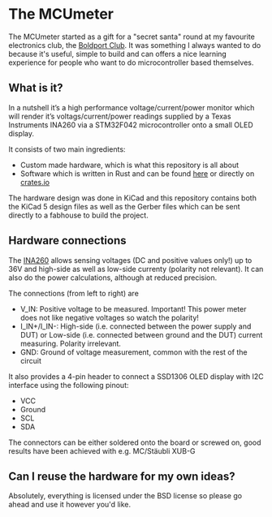 # The MCUmeter

The MCUmeter started as a gift for a "secret santa" round at my favourite electronics club, the [Boldport Club](https://www.boldport.com/). It was something I always wanted to do because it's useful, simple to build and can offers a nice learning experience for people who want to do microcontroller based themselves.

## What is it?

In a nutshell it’s a high performance voltage/current/power monitor which will render it’s voltags/current/power readings supplied by a Texas Instruments INA260 via a STM32F042 microcontroller onto a small OLED display.

It consists of two main ingredients:

* Custom made hardware, which is what this repository is all about
* Software which is written in Rust and can be found [here](https://github.com/therealprof/MCUmeter-software) or directly on [crates.io](https://crates.io/crates/mcumeter)

The hardware design was done in KiCad and this repository contains both the KiCad 5 design files as well as the Gerber files which can be sent directly to a fabhouse to build the project.

## Hardware connections

The [INA260](http://www.ti.com/lit/ds/symlink/ina260.pdf) allows sensing voltages (DC and positive values only!) up to 36V and high-side as well as low-side currenty (polarity not relevant). It can also do the power calculations, although at reduced precision.

The connections (from left to right) are
* V_IN:  Positive voltage to be measured. Important! This power meter does not like negative voltages so watch the polarity!
* I_IN+/I_IN-: High-side (i.e. connected between the power supply and DUT) or Low-side (i.e. connected between ground and the DUT) current measuring. Polarity irrelevant.
* GND: Ground of voltage measurement, common with the rest of the circuit

It also provides a 4-pin header to connect a SSD1306 OLED display with I2C interface using the following pinout:
* VCC
* Ground
* SCL
* SDA

The connectors can be either soldered onto the board or screwed on, good results have been achieved with e.g. MC/Stäubli XUB-G

## Can I reuse the hardware for my own ideas?

Absolutely, everything is licensed under the BSD license so please go ahead and use it however you'd like. 
